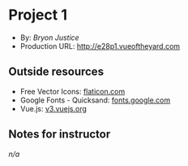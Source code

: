 # Project 1

- By: _Bryon Justice_
- Production URL: <http://e28p1.vueoftheyard.com>

## Outside resources

- Free Vector Icons: [flaticon.com](https://www.flaticon.com/)
- Google Fonts - Quicksand: [fonts.google.com](https://fonts.google.com/specimen/Quicksand?preview.text_type=custom)
- Vue.js: [v3.vuejs.org](https://v3.vuejs.org/guide/introduction.html)

## Notes for instructor

_n/a_
